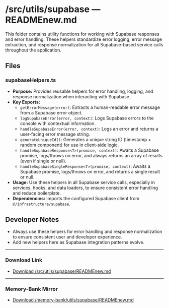 # /src/utils/supabase — READMEnew.md

This folder contains utility functions for working with Supabase responses and error handling. These helpers standardize error logging, error message extraction, and response normalization for all Supabase-based service calls throughout the application.

## Files

### supabaseHelpers.ts
- **Purpose:** Provides reusable helpers for error handling, logging, and response normalization when interacting with Supabase.
- **Key Exports:**
  - `getErrorMessage(error)`: Extracts a human-readable error message from a Supabase error object.
  - `logSupabaseError(error, context)`: Logs Supabase errors to the console with contextual information.
  - `handleSupabaseError(error, context)`: Logs an error and returns a user-facing error message string.
  - `generateUniqueId()`: Generates a unique string ID (timestamp + random component) for use in client-side logic.
  - `handleSupabaseResponse<T>(promise, context)`: Awaits a Supabase promise, logs/throws on error, and always returns an array of results (even if single or null).
  - `handleSupabaseSingleResponse<T>(promise, context)`: Awaits a Supabase promise, logs/throws on error, and returns a single result or null.
- **Usage:** Use these helpers in all Supabase service calls, especially in services, hooks, and data loaders, to ensure consistent error handling and reduce boilerplate.
- **Dependencies:** Imports the configured Supabase client from `@/infrastructure/supabase`.

## Developer Notes
- Always use these helpers for error handling and response normalization to ensure consistent user and developer experience.
- Add new helpers here as Supabase integration patterns evolve.

---

### Download Link
- [Download /src/utils/supabase/READMEnew.md](sandbox:/Users/neilbatchelor/Cursor/1/src/utils/supabase/READMEnew.md)

---

### Memory-Bank Mirror
- [Download /memory-bank/utils/supabase/READMEnew.md](sandbox:/Users/neilbatchelor/Cursor/1/memory-bank/utils/supabase/READMEnew.md)
